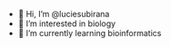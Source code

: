 - 👋 Hi, I’m @luciesubirana
- 👀 I’m interested in biology
- 🌱 I’m currently learning bioinformatics





